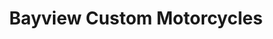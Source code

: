 ---
title: "Bayview Custom Motorcycles"
url: /parksville/bayview-custom-motorcycles/
shop: motorcycle
---
